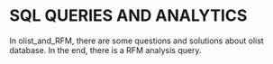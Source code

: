 # SQL QUERIES AND ANALYTICS

In olist_and_RFM, there are some questions and solutions about olist database. In the end, there is a RFM analysis query.